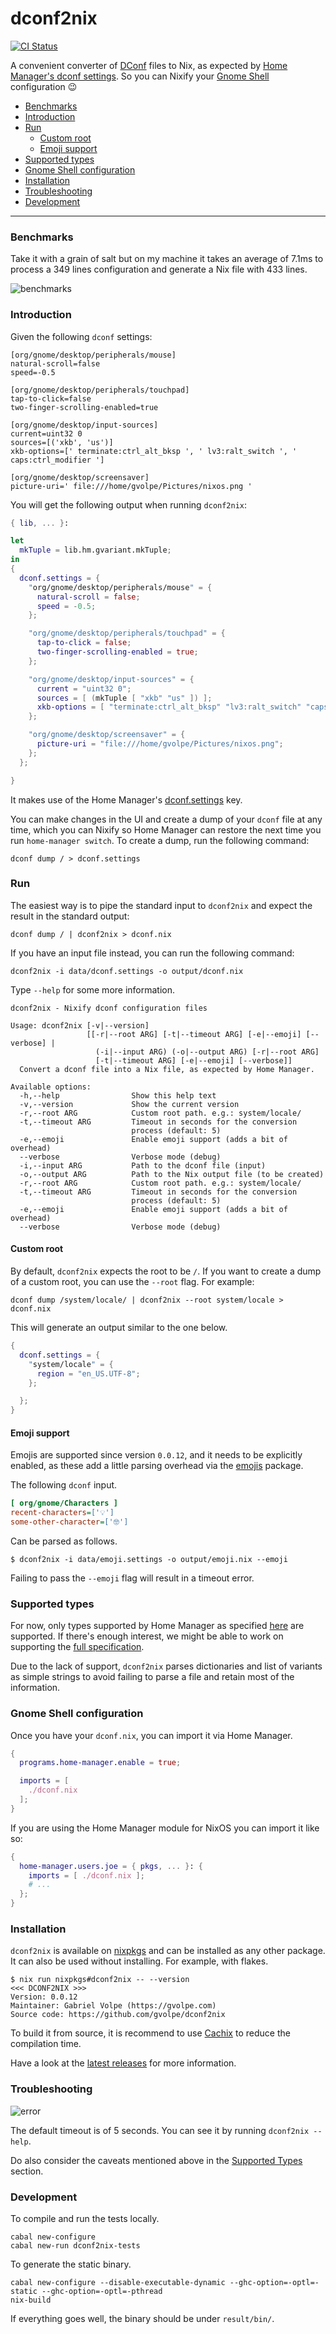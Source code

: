 # dconf2nix

[![CI Status](https://github.com/gvolpe/dconf2nix/workflows/Haskell%20CI/badge.svg)](https://github.com/gvolpe/dconf2nix/actions)

A convenient converter of [DConf](https://wiki.gnome.org/Projects/dconf) files to Nix, as expected by [Home Manager's dconf settings](https://rycee.gitlab.io/home-manager/options.html#opt-dconf.settings). So you can Nixify your [Gnome Shell](https://wiki.gnome.org/Projects/GnomeShell) configuration :wink:

<!--ts-->
* [Benchmarks](#benchmarks)
* [Introduction](#introduction)
* [Run](#run)
  * [Custom root](#custom-root)
  * [Emoji support](#emoji-support)
* [Supported types](#supported-types)
* [Gnome Shell configuration](#gnome-shell-configuration)
* [Installation](#installation)
* [Troubleshooting](#troubleshooting)
* [Development](#development)
<!--te-->

---

### Benchmarks

Take it with a grain of salt but on my machine it takes an average of 7.1ms to process a 349 lines configuration and generate a Nix file with 433 lines.

![benchmarks](img/benchmarks.png)

### Introduction

Given the following `dconf` settings:

```init
[org/gnome/desktop/peripherals/mouse]
natural-scroll=false
speed=-0.5

[org/gnome/desktop/peripherals/touchpad]
tap-to-click=false
two-finger-scrolling-enabled=true

[org/gnome/desktop/input-sources]
current=uint32 0
sources=[('xkb', 'us')]
xkb-options=[' terminate:ctrl_alt_bksp ', ' lv3:ralt_switch ', ' caps:ctrl_modifier ']

[org/gnome/desktop/screensaver]
picture-uri=' file:///home/gvolpe/Pictures/nixos.png '
```

You will get the following output when running `dconf2nix`:

```nix
{ lib, ... }:

let
  mkTuple = lib.hm.gvariant.mkTuple;
in
{
  dconf.settings = {
    "org/gnome/desktop/peripherals/mouse" = {
      natural-scroll = false;
      speed = -0.5;
    };

    "org/gnome/desktop/peripherals/touchpad" = {
      tap-to-click = false;
      two-finger-scrolling-enabled = true;
    };

    "org/gnome/desktop/input-sources" = {
      current = "uint32 0";
      sources = [ (mkTuple [ "xkb" "us" ]) ];
      xkb-options = [ "terminate:ctrl_alt_bksp" "lv3:ralt_switch" "caps:ctrl_modifier" ];
    };

    "org/gnome/desktop/screensaver" = {
      picture-uri = "file:///home/gvolpe/Pictures/nixos.png";
    };
  };

}
```

It makes use of the Home Manager's [dconf.settings](https://rycee.gitlab.io/home-manager/options.html#opt-dconf.settings) key.

You can make changes in the UI and create a dump of your `dconf` file at any time, which you can Nixify so Home Manager can restore the next time you run `home-manager switch`. To create a dump, run the following command:

```shell
dconf dump / > dconf.settings
```

### Run

The easiest way is to pipe the standard input to `dconf2nix` and expect the result in the standard output:

```shell
dconf dump / | dconf2nix > dconf.nix
```

If you have an input file instead, you can run the following command:

```shell
dconf2nix -i data/dconf.settings -o output/dconf.nix
```

Type `--help` for some more information.

```shell
dconf2nix - Nixify dconf configuration files

Usage: dconf2nix [-v|--version]
                 [[-r|--root ARG] [-t|--timeout ARG] [-e|--emoji] [--verbose] |
                   (-i|--input ARG) (-o|--output ARG) [-r|--root ARG]
                   [-t|--timeout ARG] [-e|--emoji] [--verbose]]
  Convert a dconf file into a Nix file, as expected by Home Manager.

Available options:
  -h,--help                Show this help text
  -v,--version             Show the current version
  -r,--root ARG            Custom root path. e.g.: system/locale/
  -t,--timeout ARG         Timeout in seconds for the conversion
                           process (default: 5)
  -e,--emoji               Enable emoji support (adds a bit of overhead)
  --verbose                Verbose mode (debug)
  -i,--input ARG           Path to the dconf file (input)
  -o,--output ARG          Path to the Nix output file (to be created)
  -r,--root ARG            Custom root path. e.g.: system/locale/
  -t,--timeout ARG         Timeout in seconds for the conversion
                           process (default: 5)
  -e,--emoji               Enable emoji support (adds a bit of overhead)
  --verbose                Verbose mode (debug)
```

#### Custom root

By default, `dconf2nix` expects the root to be `/`. If you want to create a dump of a custom root, you can use the `--root` flag. For example:

```shell
dconf dump /system/locale/ | dconf2nix --root system/locale > dconf.nix
```

This will generate an output similar to the one below.

```nix
{
  dconf.settings = {
    "system/locale" = {
      region = "en_US.UTF-8";
    };

  };
}
```

#### Emoji support

Emojis are supported since version `0.0.12`, and it needs to be explicitly enabled, as these add a little parsing overhead via the [emojis](https://hackage.haskell.org/package/emojis) package.

The following `dconf` input.

```ini
[ org/gnome/Characters ]
recent-characters=['💡']
some-other-character=['🤓']
```

Can be parsed as follows.

```console 
$ dconf2nix -i data/emoji.settings -o output/emoji.nix --emoji
```

Failing to pass the `--emoji` flag will result in a timeout error.

### Supported types

For now, only types supported by Home Manager as specified [here](https://github.com/rycee/home-manager/blob/master/modules/lib/gvariant.nix) are supported. If there's enough interest, we might be able to work on supporting the [full specification](https://developer.gnome.org/glib/stable/gvariant-text.html).

Due to the lack of support, `dconf2nix` parses dictionaries and list of variants as simple strings to avoid failing to parse a file and retain most of the information.

### Gnome Shell configuration

Once you have your `dconf.nix`, you can import it via Home Manager.

```nix
{
  programs.home-manager.enable = true;

  imports = [
    ./dconf.nix
  ];
}
```

If you are using the Home Manager module for NixOS you can import it like so:

```nix
{
  home-manager.users.joe = { pkgs, ... }: {
    imports = [ ./dconf.nix ];
	# ...
  };
}
```

### Installation

`dconf2nix` is available on [nixpkgs](https://github.com/NixOS/nixpkgs) and can be installed as any other package. It can also be used without installing. For example, with flakes.

```console 
$ nix run nixpkgs#dconf2nix -- --version
<<< DCONF2NIX >>>
Version: 0.0.12
Maintainer: Gabriel Volpe (https://gvolpe.com)
Source code: https://github.com/gvolpe/dconf2nix
```

To build it from source, it is recommend to use [Cachix](https://app.cachix.org/cache/dconf2nix) to reduce the compilation time.

Have a look at the [latest releases](https://github.com/gvolpe/dconf2nix/releases) for more information.

### Troubleshooting

![error](img/error.png)

The default timeout is of 5 seconds. You can see it by running `dconf2nix --help`.

Do also consider the caveats mentioned above in the [Supported Types](#supported-types) section.

### Development

To compile and run the tests locally.

```shell
cabal new-configure
cabal new-run dconf2nix-tests
```

To generate the static binary.

```shell
cabal new-configure --disable-executable-dynamic --ghc-option=-optl=-static --ghc-option=-optl=-pthread
nix-build
```

If everything goes well, the binary should be under `result/bin/`.

